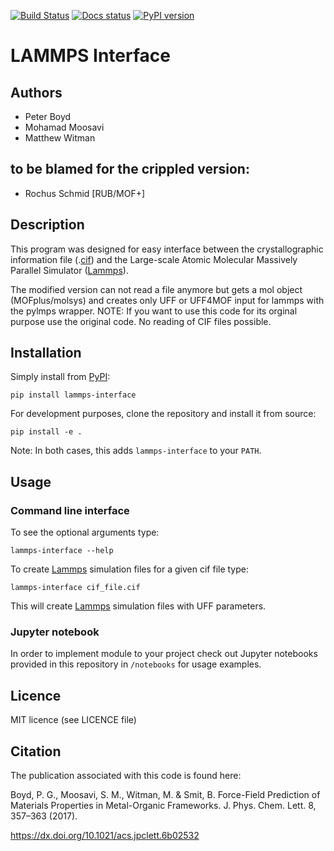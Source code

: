 [![Build Status](https://travis-ci.org/peteboyd/lammps_interface.svg?branch=master)](https://travis-ci.org/peteboyd/lammps_interface)
[![Docs status](https://readthedocs.org/projects/lammps-interface/badge)](http://lammps-interface.readthedocs.io/)
[![PyPI version](https://badge.fury.io/py/lammps-interface.svg)](https://badge.fury.io/py/lammps-interface)
# LAMMPS Interface
## Authors

-   Peter Boyd
-   Mohamad Moosavi
-   Matthew Witman

## to be blamed for the crippled version:

-   Rochus Schmid [RUB/MOF+]

## Description
This program was designed for easy interface between the crystallographic
information file (.[cif]) and the Large-scale Atomic Molecular Massively
Parallel Simulator ([Lammps]).

The modified version can not read a file anymore but gets a mol object (MOFplus/molsys) and creates
only UFF or UFF4MOF input for lammps with the pylmps wrapper.
NOTE: If you want to use this code for its orginal purpose use the original code. No reading of CIF files possible.

## Installation
Simply install from [PyPI](https://pypi.org/project/lammps-interface/):
```
pip install lammps-interface
```

For development purposes, clone the repository and install it from source:
```
pip install -e .
```

Note: In both cases, this adds `lammps-interface` to your `PATH`.

## Usage

### Command line interface
To see the optional arguments type:
```
lammps-interface --help
```
To create [Lammps] simulation files for a given cif file type:
```
lammps-interface cif_file.cif
```
This will create [Lammps] simulation files with UFF parameters.

### Jupyter notebook
In order to implement module to your project check out Jupyter notebooks provided in this repository in `/notebooks` for usage examples.

## Licence
MIT licence (see LICENCE file)

## Citation
The publication associated with this code is found here:

Boyd, P. G., Moosavi, S. M., Witman, M. & Smit, B. Force-Field Prediction of Materials Properties in Metal-Organic Frameworks. J. Phys. Chem. Lett. 8, 357–363 (2017).

https://dx.doi.org/10.1021/acs.jpclett.6b02532

[Lammps]: http://lammps.sandia.gov/
[cif]: https://en.wikipedia.org/wiki/Crystallographic_Information_File
